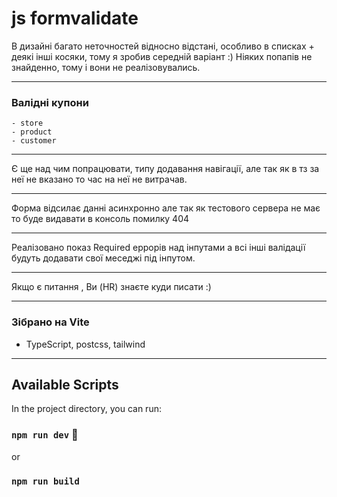 # js formvalidate

В дизайні багато неточностей відносно відстані, особливо в списках + деякі інші косяки, тому я зробив середній варіант :)
Ніяких попапів не знайденно, тому і вони не реалізовувались.

------------

### Валідні купони
    - store
    - product
    - customer

------------

Є ще над чим попрацювати, типу додавання навігації, але так як в тз за неї не вказано то час на неї не витрачав.

------------

Форма відсилає данні асинхронно але так як тестового сервера не має то буде видавати в консоль помилку 404

------------

Реалізовано показ Required еррорів над інпутами а всі інші валідації будуть додавати свої меседжі під інпутом.

------------

Якщо є питання , Ви (HR) знаєте куди писати :)

------------

### Зібрано на Vite

+ TypeScript, postcss, tailwind

------------

## Available Scripts

In the project directory, you can run:

### `npm run dev` :tada:
or
### `npm run build`